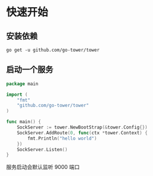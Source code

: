 # 快速开始

## 安装依赖

```
go get -u github.com/go-tower/tower
```

## 启动一个服务

```go
package main

import (
    "fmt"
    "github.com/go-tower/tower"
)

func main() {
    SockServer := tower.NewBootStrap(&tower.Config{})
    SockServer.AddRoute(0, func(ctx *tower.Context) {
        fmt.Println("hello world")
    })
    SockServer.Listen()
}
```

服务启动会默认监听 9000 端口
